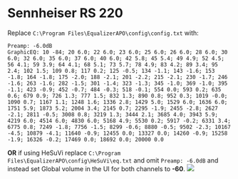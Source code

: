 # Sennheiser RS 220
Replace `C:\Program Files\EqualizerAPO\config\config.txt` with:
```
Preamp: -6.0dB
GraphicEQ: 10 -84; 20 6.0; 22 6.0; 23 6.0; 25 6.0; 26 6.0; 28 6.0; 30 6.0; 32 6.0; 35 6.0; 37 6.0; 40 6.0; 42 5.8; 45 5.4; 49 4.9; 52 4.5; 56 4.1; 59 3.9; 64 4.1; 68 5.1; 73 5.7; 78 4.9; 83 4.2; 89 3.4; 95 2.4; 102 1.5; 109 0.8; 117 0.2; 125 -0.5; 134 -1.1; 143 -1.6; 153 -1.8; 164 -1.8; 175 -2.0; 188 -2.1; 201 -2.2; 215 -2.1; 230 -1.7; 246 -1.6; 263 -1.6; 282 -1.5; 301 -1.4; 323 -1.3; 345 -1.0; 369 -1.0; 395 -1.1; 423 -0.9; 452 -0.7; 484 -0.3; 518 -0.1; 554 0.0; 593 0.2; 635 0.6; 679 0.9; 726 1.3; 777 1.5; 832 1.3; 890 0.8; 952 0.3; 1019 -0.0; 1090 0.7; 1167 1.1; 1248 1.6; 1336 2.8; 1429 5.0; 1529 6.0; 1636 6.0; 1751 5.9; 1873 5.2; 2004 3.4; 2145 0.7; 2295 -1.9; 2455 -2.8; 2627 -2.1; 2811 -0.5; 3008 0.8; 3219 1.3; 3444 2.1; 3685 4.0; 3943 5.9; 4219 6.0; 4514 6.0; 4830 6.0; 5168 4.9; 5530 0.2; 5917 -0.2; 6331 3.4; 6775 0.8; 7249 -1.8; 7756 -1.5; 8299 -0.6; 8880 -0.5; 9502 -2.3; 10167 -4.5; 10879 -4.1; 11640 -0.9; 12455 0.0; 13327 0.0; 14260 -0.9; 15258 -1.9; 16326 -0.2; 17469 0.0; 18692 0.0; 20000 0.0
```
**OR** if using HeSuVi replace `C:\Program Files\EqualizerAPO\config\HeSuVi\eq.txt` and omit `Preamp: -6.0dB` and instead set Global volume in the UI for both channels to **-60**.
![](https://raw.githubusercontent.com/jaakkopasanen/AutoEq/master/results/Sonoma%20Model%20One/headphoncecom/onear/Sennheiser%20RS%20220/Sennheiser%20RS%20220.png)